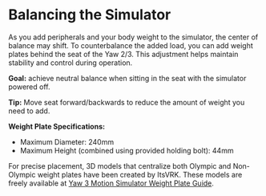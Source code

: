 # Balancing the Simulator

As you add peripherals and your body weight to the simulator, the center of balance may shift. To counterbalance the added load, you can add weight plates behind the seat of the Yaw 2/3. This adjustment helps maintain stability and control during operation.

**Goal:** achieve neutral balance when sitting in the seat with the simulator powered off.

**Tip:** Move seat forward/backwards to reduce the amount of weight you need to add.

**Weight Plate Specifications:**

- Maximum Diameter: 240mm
- Maximum Height (combined using provided holding bolt): 44mm

For precise placement, 3D models that centralize both Olympic and Non-Olympic weight plates have been created by ItsVRK. These models are freely available at <a href="https://makerworld.com/en/models/632564" target="_blank">Yaw 3 Motion Simulator Weight Plate Guide</a>.
